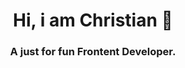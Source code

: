 <h1 align="center">Hi, i am Christian 👋</h1>

<h3 align="center">A just for fun Frontent Developer.</h3>
